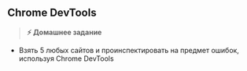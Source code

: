 
## Chrome DevTools

> **⚡️ Домашнее задание**

- Взять 5 любых сайтов и проинспектировать на предмет ошибок, используя Chrome DevTools

